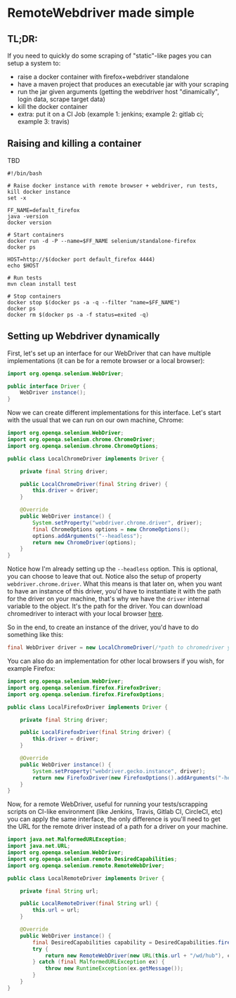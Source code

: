 # RemoteWebdriver made simple

## TL;DR:

If you need to quickly do some scraping of "static"-like pages you can setup a system to:
- raise a docker container with firefox+webdriver standalone
- have a maven project that produces an executable jar with your scraping
- run the jar given arguments (getting the webdriver host "dinamically", login data, scrape target data)
- kill the docker container
- extra: put it on a CI Job (example 1: jenkins; example 2: gitlab ci; example 3: travis)

## Raising and killing a container

TBD

```shell
#!/bin/bash

# Raise docker instance with remote browser + webdriver, run tests, kill docker instance
set -x

FF_NAME=default_firefox
java -version
docker version

# Start containers
docker run -d -P --name=$FF_NAME selenium/standalone-firefox
docker ps

HOST=http://$(docker port default_firefox 4444)
echo $HOST

# Run tests
mvn clean install test

# Stop containers
docker stop $(docker ps -a -q --filter "name=$FF_NAME")
docker ps
docker rm $(docker ps -a -f status=exited -q)
``` 


## Setting up Webdriver dynamically

First, let's set up an interface for our WebDriver that can have multiple implementations (it can be for a remote browser or a local browser):

```java
import org.openqa.selenium.WebDriver;

public interface Driver {
    WebDriver instance();
}
```

Now we can create different implementations for this interface. Let's start with the usual that we can run on our own machine, Chrome:

```java
import org.openqa.selenium.WebDriver;
import org.openqa.selenium.chrome.ChromeDriver;
import org.openqa.selenium.chrome.ChromeOptions;

public class LocalChromeDriver implements Driver {

    private final String driver;

    public LocalChromeDriver(final String driver) {
        this.driver = driver;
    }

    @Override
    public WebDriver instance() {
        System.setProperty("webdriver.chrome.driver", driver);
        final ChromeOptions options = new ChromeOptions();
        options.addArguments("--headless");
        return new ChromeDriver(options);
    }
}
```

Notice how I'm already setting up the `--headless` option. This is optional, you can choose to leave that out.
Notice also the setup of property `webdriver.chrome.driver`. What this means is that later on, when you want to
have an instance of this driver, you'd have to instantiate it with the path for the driver on your machine, that's why
we have the `driver` internal variable to the object. It's the path for the driver. You can download chromedriver to
interact with your local browser [here](https://sites.google.com/a/chromium.org/chromedriver/downloads).

So in the end, to create an instance of the driver, you'd have to do something like this:

```java
final WebDriver driver = new LocalChromeDriver(/*path to chromedriver you downloaded*/).instance();
```

You can also do an implementation for other local browsers if you wish, for example Firefox:

```java
import org.openqa.selenium.WebDriver;
import org.openqa.selenium.firefox.FirefoxDriver;
import org.openqa.selenium.firefox.FirefoxOptions;

public class LocalFirefoxDriver implements Driver {

    private final String driver;

    public LocalFirefoxDriver(final String driver) {
        this.driver = driver;
    }

    @Override
    public WebDriver instance() {
        System.setProperty("webdriver.gecko.instance", driver);
        return new FirefoxDriver(new FirefoxOptions().addArguments("-headless"));
    }
}
```

Now, for a remote WebDriver, useful for running your tests/scrapping scripts on CI-like environment (like Jenkins, Travis, Gitlab CI, CircleCI, etc)
you can apply the same interface, the only difference is you'll need to get the URL for the remote driver instead of a path for a driver on your machine.

```java
import java.net.MalformedURLException;
import java.net.URL;
import org.openqa.selenium.WebDriver;
import org.openqa.selenium.remote.DesiredCapabilities;
import org.openqa.selenium.remote.RemoteWebDriver;

public class LocalRemoteDriver implements Driver {

    private final String url;

    public LocalRemoteDriver(final String url) {
        this.url = url;
    }

    @Override
    public WebDriver instance() {
        final DesiredCapabilities capability = DesiredCapabilities.firefox();
        try {
            return new RemoteWebDriver(new URL(this.url + "/wd/hub"), capability);
        } catch (final MalformedURLException ex) {
            throw new RuntimeException(ex.getMessage());
        }
    }
}
```

